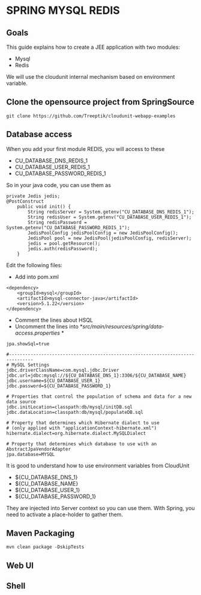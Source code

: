 # SPRING MYSQL REDIS

## Goals

This guide explains how to create a JEE application with two modules:
* Mysql
* Redis

We will use the cloudunit internal mechanism based on environment variable.

## Clone the opensource project from SpringSource
```
git clone https://github.com/Treeptik/cloudunit-webapp-examples
```

## Database access

When you add your first module REDIS, you will access to these
* CU_DATABASE_DNS_REDIS_1
* CU_DATABASE_USER_REDIS_1
* CU_DATABASE_PASSWORD_REDIS_1

So in your java code, you can use them as
```
private Jedis jedis;
@PostConstruct
    public void init() {
        String redisServer = System.getenv("CU_DATABASE_DNS_REDIS_1");
        String redisUser = System.getenv("CU_DATABASE_USER_REDIS_1");
        String redisPassword = System.getenv("CU_DATABASE_PASSWORD_REDIS_1");
        JedisPoolConfig jedisPoolConfig = new JedisPoolConfig();
        JedisPool pool = new JedisPool(jedisPoolConfig, redisServer);
        jedis = pool.getResource();
        jedis.auth(redisPassword);
    }
```

Edit the following files:

* Add into pom.xml
```
<dependency>
    <groupId>mysql</groupId>
    <artifactId>mysql-connector-java</artifactId>
    <version>5.1.22</version>
</dependency>
```
* Comment the lines about HSQL
* Uncomment the lines into **src/main/resources/spring/data-access.properties* *
```
jpa.showSql=true
 
#-------------------------------------------------------------------------------
# MySQL Settings
jdbc.driverClassName=com.mysql.jdbc.Driver
jdbc.url=jdbc:mysql://${CU_DATABASE_DNS_1}:3306/${CU_DATABASE_NAME}
jdbc.username=${CU_DATABASE_USER_1}
jdbc.password=${CU_DATABASE_PASSWORD_1}
 
# Properties that control the population of schema and data for a new data source
jdbc.initLocation=classpath:db/mysql/initDB.sql
jdbc.dataLocation=classpath:db/mysql/populateDB.sql
 
# Property that determines which Hibernate dialect to use
# (only applied with "applicationContext-hibernate.xml")
hibernate.dialect=org.hibernate.dialect.MySQLDialect
 
# Property that determines which database to use with an AbstractJpaVendorAdapter
jpa.database=MYSQL
```
It is good to understand how to use environment variables from CloudUnit
* ${CU_DATABASE_DNS_1}
* ${CU_DATABASE_NAME}
* ${CU_DATABASE_USER_1}
* ${CU_DATABASE_PASSWORD_1}

They are injected into Server context so you can use them. 
With Spring, you need to activate a place-holder to gather them.

## Maven Packaging
```
mvn clean package -DskipTests
```
## Web UI

## Shell

